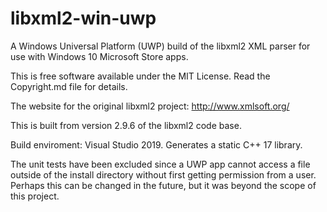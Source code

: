 # libxml2-win-uwp
A Windows Universal Platform (UWP) build of the libxml2 XML parser for use with Windows 10 Microsoft Store apps.

This is free software available under the MIT License. Read the Copyright.md file for details.

The website for the original libxml2 project: http://www.xmlsoft.org/

This is built from version 2.9.6 of the libxml2 code base.

Build enviroment: Visual Studio 2019. Generates a static C++ 17 library.

The unit tests have been excluded since a UWP app cannot access a file outside of the install directory without first getting permission from a user. Perhaps this can be changed in the future, but it was beyond the scope of this project.
